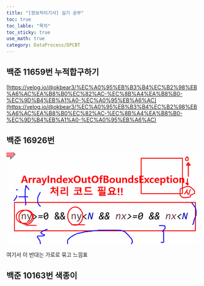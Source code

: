 ```yaml
---
title: "[정보처리기사] 실기 공부"
toc: true
toc_lable: "목차"
toc_sticky: true 
use_math: true
category: DataProcess/DPCBT
---
```


## 백준 11659번 누적합구하기



[https://velog.io/@okbear3/%EC%A0%95%EB%B3%B4%EC%B2%98%EB%A6%AC%EA%B8%B0%EC%82%AC-%EC%8B%A4%EA%B8%B0-%EC%9D%B4%EB%A1%A0-%EC%A0%95%EB%A6%AC](https://velog.io/@okbear3/%EC%A0%95%EB%B3%B4%EC%B2%98%EB%A6%AC%EA%B8%B0%EC%82%AC-%EC%8B%A4%EA%B8%B0-%EC%9D%B4%EB%A1%A0-%EC%A0%95%EB%A6%AC)

## 백준 16926번

<img src="/../images/2024-06-19-실기공부준비/image-20240619170442811.png" alt="image-20240619170442811" style="zoom:80%;" />

여기서 이 반대는 가로로 묶고 느낌표

## 백준 10163번 색종이

